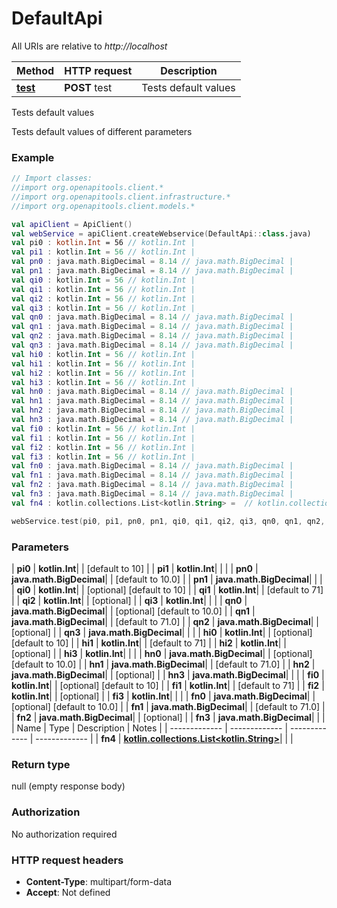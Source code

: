 # DefaultApi

All URIs are relative to *http://localhost*

| Method | HTTP request | Description |
| ------------- | ------------- | ------------- |
| [**test**](DefaultApi.md#test) | **POST** test | Tests default values |



Tests default values

Tests default values of different parameters

### Example
```kotlin
// Import classes:
//import org.openapitools.client.*
//import org.openapitools.client.infrastructure.*
//import org.openapitools.client.models.*

val apiClient = ApiClient()
val webService = apiClient.createWebservice(DefaultApi::class.java)
val pi0 : kotlin.Int = 56 // kotlin.Int | 
val pi1 : kotlin.Int = 56 // kotlin.Int | 
val pn0 : java.math.BigDecimal = 8.14 // java.math.BigDecimal | 
val pn1 : java.math.BigDecimal = 8.14 // java.math.BigDecimal | 
val qi0 : kotlin.Int = 56 // kotlin.Int | 
val qi1 : kotlin.Int = 56 // kotlin.Int | 
val qi2 : kotlin.Int = 56 // kotlin.Int | 
val qi3 : kotlin.Int = 56 // kotlin.Int | 
val qn0 : java.math.BigDecimal = 8.14 // java.math.BigDecimal | 
val qn1 : java.math.BigDecimal = 8.14 // java.math.BigDecimal | 
val qn2 : java.math.BigDecimal = 8.14 // java.math.BigDecimal | 
val qn3 : java.math.BigDecimal = 8.14 // java.math.BigDecimal | 
val hi0 : kotlin.Int = 56 // kotlin.Int | 
val hi1 : kotlin.Int = 56 // kotlin.Int | 
val hi2 : kotlin.Int = 56 // kotlin.Int | 
val hi3 : kotlin.Int = 56 // kotlin.Int | 
val hn0 : java.math.BigDecimal = 8.14 // java.math.BigDecimal | 
val hn1 : java.math.BigDecimal = 8.14 // java.math.BigDecimal | 
val hn2 : java.math.BigDecimal = 8.14 // java.math.BigDecimal | 
val hn3 : java.math.BigDecimal = 8.14 // java.math.BigDecimal | 
val fi0 : kotlin.Int = 56 // kotlin.Int | 
val fi1 : kotlin.Int = 56 // kotlin.Int | 
val fi2 : kotlin.Int = 56 // kotlin.Int | 
val fi3 : kotlin.Int = 56 // kotlin.Int | 
val fn0 : java.math.BigDecimal = 8.14 // java.math.BigDecimal | 
val fn1 : java.math.BigDecimal = 8.14 // java.math.BigDecimal | 
val fn2 : java.math.BigDecimal = 8.14 // java.math.BigDecimal | 
val fn3 : java.math.BigDecimal = 8.14 // java.math.BigDecimal | 
val fn4 : kotlin.collections.List<kotlin.String> =  // kotlin.collections.List<kotlin.String> | 

webService.test(pi0, pi1, pn0, pn1, qi0, qi1, qi2, qi3, qn0, qn1, qn2, qn3, hi0, hi1, hi2, hi3, hn0, hn1, hn2, hn3, fi0, fi1, fi2, fi3, fn0, fn1, fn2, fn3, fn4)
```

### Parameters
| **pi0** | **kotlin.Int**|  | [default to 10] |
| **pi1** | **kotlin.Int**|  | |
| **pn0** | **java.math.BigDecimal**|  | [default to 10.0] |
| **pn1** | **java.math.BigDecimal**|  | |
| **qi0** | **kotlin.Int**|  | [optional] [default to 10] |
| **qi1** | **kotlin.Int**|  | [default to 71] |
| **qi2** | **kotlin.Int**|  | [optional] |
| **qi3** | **kotlin.Int**|  | |
| **qn0** | **java.math.BigDecimal**|  | [optional] [default to 10.0] |
| **qn1** | **java.math.BigDecimal**|  | [default to 71.0] |
| **qn2** | **java.math.BigDecimal**|  | [optional] |
| **qn3** | **java.math.BigDecimal**|  | |
| **hi0** | **kotlin.Int**|  | [optional] [default to 10] |
| **hi1** | **kotlin.Int**|  | [default to 71] |
| **hi2** | **kotlin.Int**|  | [optional] |
| **hi3** | **kotlin.Int**|  | |
| **hn0** | **java.math.BigDecimal**|  | [optional] [default to 10.0] |
| **hn1** | **java.math.BigDecimal**|  | [default to 71.0] |
| **hn2** | **java.math.BigDecimal**|  | [optional] |
| **hn3** | **java.math.BigDecimal**|  | |
| **fi0** | **kotlin.Int**|  | [optional] [default to 10] |
| **fi1** | **kotlin.Int**|  | [default to 71] |
| **fi2** | **kotlin.Int**|  | [optional] |
| **fi3** | **kotlin.Int**|  | |
| **fn0** | **java.math.BigDecimal**|  | [optional] [default to 10.0] |
| **fn1** | **java.math.BigDecimal**|  | [default to 71.0] |
| **fn2** | **java.math.BigDecimal**|  | [optional] |
| **fn3** | **java.math.BigDecimal**|  | |
| Name | Type | Description  | Notes |
| ------------- | ------------- | ------------- | ------------- |
| **fn4** | [**kotlin.collections.List&lt;kotlin.String&gt;**](kotlin.String.md)|  | |

### Return type

null (empty response body)

### Authorization

No authorization required

### HTTP request headers

 - **Content-Type**: multipart/form-data
 - **Accept**: Not defined

